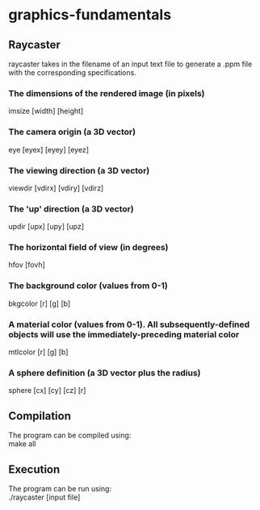 # graphics-fundamentals

## Raycaster
raycaster takes in the filename of an input text file to generate a .ppm file with the corresponding specifications. 

### The dimensions of the rendered image (in pixels)
imsize [width] [height]

### The camera origin (a 3D vector)
eye   [eyex] [eyey] [eyez]

### The viewing direction (a 3D vector)
viewdir   [vdirx]  [vdiry]  [vdirz]

### The 'up' direction (a 3D vector)
updir   [upx]  [upy]  [upz]

### The horizontal field of view (in degrees)
hfov   [fovh]

### The background color (values from 0-1)
bkgcolor   [r]  [g]  [b]

### A material color (values from 0-1). All subsequently-defined objects will use the immediately-preceding material color
mtlcolor   [r]  [g]  [b]

### A sphere definition (a 3D vector plus the radius)
sphere   [cx]  [cy]  [cz]  [r]

## Compilation
The program can be compiled using: <br>
make all

## Execution
The program can be run using: <br>
./raycaster [input file]
